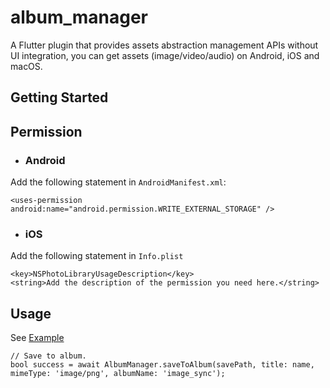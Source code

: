 # album_manager


A Flutter plugin that provides assets abstraction management APIs without UI integration,
you can get assets (image/video/audio) on Android, iOS and macOS.

## Getting Started
## Permission

* ### Android

Add the following statement in `AndroidManifest.xml`:
```
<uses-permission android:name="android.permission.WRITE_EXTERNAL_STORAGE" />
```
* ### iOS

Add the following statement in `Info.plist`
```
<key>NSPhotoLibraryUsageDescription</key>
<string>Add the description of the permission you need here.</string>
```

## Usage
See [Example]()

```
// Save to album.
bool success = await AlbumManager.saveToAlbum(savePath, title: name, mimeType: 'image/png', albumName: 'image_sync');
```
